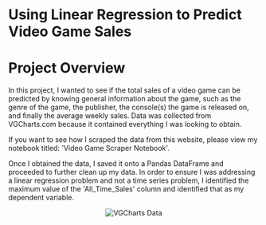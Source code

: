 # Using Linear Regression to Predict Video Game Sales

# Project Overview

In this project, I wanted to see if the total sales of a video game can be predicted by knowing general information about the game,
such as the genre of the game, the publisher, the console(s) the game is released on, and finally the average weekly sales. Data was 
collected from VGCharts.com because it contained everything I was looking to obtain. 

If you want to see how I scraped the data from this website, please view my notebook titled: 'Video Game Scraper Notebook'.

Once I obtained the data, I saved it onto a Pandas DataFrame and proceeded to further clean up my data. In order to ensure I was addressing a linear regression problem and not a time series problem, I identified the maximum value of the 'All_Time_Sales' column and identified that as my dependent variable. 

<p align="center">
  <img src="./images/release_timings.png" title="VGCharts Data">
</p>


